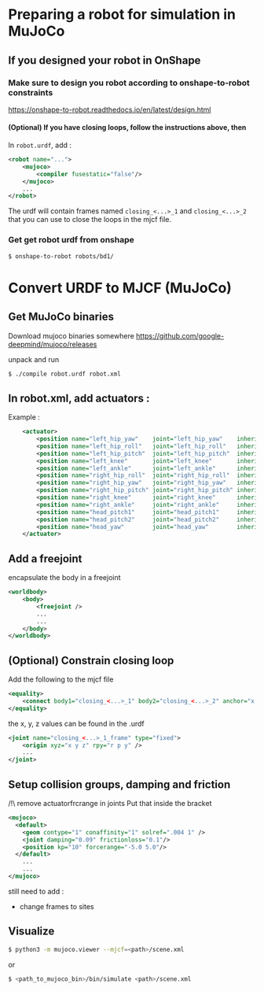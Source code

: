 # Preparing a robot for simulation in MuJoCo

## If you designed your robot in OnShape

### Make sure to design you robot according to onshape-to-robot constraints
https://onshape-to-robot.readthedocs.io/en/latest/design.html

#### (Optional) If you have closing loops, follow the instructions above, then

In `robot.urdf`, add : 
```xml
<robot name="...">
    <mujoco>
        <compiler fusestatic="false"/>
    </mujoco>
	...
</robot>
```

The urdf will contain frames named `closing_<...>_1` and `closing_<...>_2` that you can use to close the loops in the mjcf file.

### Get get robot urdf from onshape


```bash
$ onshape-to-robot robots/bd1/
```

# Convert URDF to MJCF (MuJoCo)

## Get MuJoCo binaries

Download mujoco binaries somewhere https://github.com/google-deepmind/mujoco/releases

unpack and run

```bash
$ ./compile robot.urdf robot.xml
```

## In robot.xml, add actuators : 
Example : 
```xml
	<actuator>
		<position name="left_hip_yaw"    joint="left_hip_yaw"    inheritrange="1"/>
		<position name="left_hip_roll"   joint="left_hip_roll"   inheritrange="1"/>
		<position name="left_hip_pitch"  joint="left_hip_pitch"  inheritrange="1"/>
		<position name="left_knee"       joint="left_knee"       inheritrange="1"/>
		<position name="left_ankle"      joint="left_ankle"      inheritrange="1"/>
		<position name="right_hip_roll"  joint="right_hip_roll"  inheritrange="1"/>
		<position name="right_hip_yaw"   joint="right_hip_yaw"   inheritrange="1"/>
		<position name="right_hip_pitch" joint="right_hip_pitch" inheritrange="1"/>
		<position name="right_knee"      joint="right_knee"      inheritrange="1"/>
		<position name="right_ankle"     joint="right_ankle"     inheritrange="1"/>
		<position name="head_pitch1"     joint="head_pitch1"     inheritrange="1"/>
		<position name="head_pitch2"     joint="head_pitch2"     inheritrange="1"/>
		<position name="head_yaw"        joint="head_yaw"        inheritrange="1"/>
	</actuator>
```

## Add a freejoint 

encapsulate the body in a freejoint
```xml
<worldbody>
	<body>
		<freejoint />
		...
		...
	</body>
</worldbody>
```

## (Optional) Constrain closing loop

Add the following to the mjcf file
```xml
<equality>
    <connect body1="closing_<...>_1" body2="closing_<...>_2" anchor="x y z" />
</equality>
```

the x, y, z values can be found in the .urdf 

```xml
<joint name="closing_<...>_1_frame" type="fixed">
	<origin xyz="x y z" rpy="r p y" />
	...
</joint>
```

## Setup collision groups, damping and friction
/!\ remove actuatorfrcrange in joints
Put that inside the <mujoco> bracket
```xml
<mujoco>
  <default>
    <geom contype="1" conaffinity="1" solref=".004 1" />
    <joint damping="0.09" frictionloss="0.1"/>
    <position kp="10" forcerange="-5.0 5.0"/>
  </default>
	...
	...
</mujoco>
```

still need to add : 
- change frames to sites


## Visualize 

```bash
$ python3 -m mujoco.viewer --mjcf=<path>/scene.xml
```

or 

```bash
$ <path_to_mujoco_bin>/bin/simulate <path>/scene.xml
```
